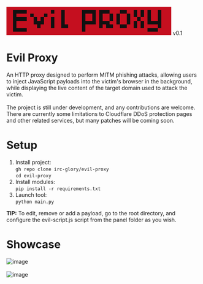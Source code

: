 ![](https://raw.githubusercontent.com/irc-glory/evil-proxy/refs/heads/main/proxy/panel/EvilProxyBanner.png) v0.1
# Evil Proxy
An HTTP proxy designed to perform MITM phishing attacks, allowing users to inject JavaScript payloads into the victim's browser in the background, while displaying the live content of the target domain used to attack the victim.
<br><br>
The project is still under development, and any contributions are welcome. There are currently some limitations to Cloudflare DDoS protection pages and other related services, but many patches will be coming soon.
# Setup
1. Install project:<br>
`gh repo clone irc-glory/evil-proxy`<br>
`cd evil-proxy`
2. Install modules:<br>
`pip install -r requirements.txt`
3. Launch tool:<br>
`python main.py`

**TIP:** To edit, remove or add a payload, go to the root directory, and configure the evil-script.js script from the panel folder as you wish.
# Showcase
![image](https://github.com/user-attachments/assets/2b6b92ea-48c1-4cfb-b758-82496647e2af)<br>
<br>
![image](https://github.com/user-attachments/assets/e757d3ca-6fa9-4d67-8041-64ea65c75295)

